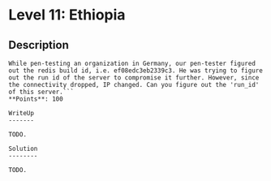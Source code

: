 Level 11: Ethiopia
==================

Description
-----------

```
While pen-testing an organization in Germany, our pen-tester figured out the redis build id, i.e. ef08edc3eb2339c3. He was trying to figure out the run id of the server to compromise it further. However, since the connectivity dropped, IP changed. Can you figure out the 'run_id' of this server.```
**Points**: 100

WriteUp
-------

TODO.

Solution
--------

TODO.

